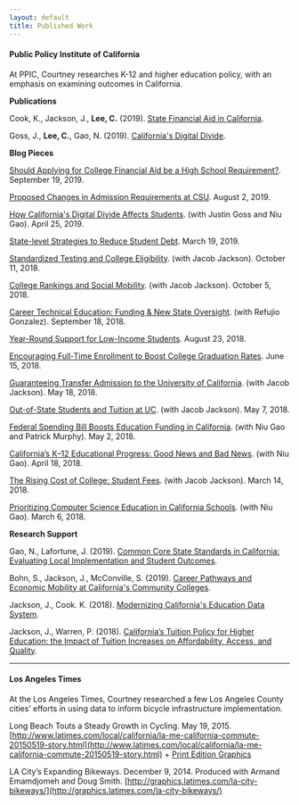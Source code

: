 ```yaml
---
layout: default
title: Published Work
---
```


#### Public Policy Institute of California

At PPIC, Courtney researches K-12 and higher education policy, with an emphasis on examining outcomes in California.

**Publications** 

Cook, K., Jackson, J., **Lee, C.** (2019). [State Financial Aid in California](https://www.ppic.org/publication/state-financial-aid-in-california/).

Goss, J., **Lee, C.**, Gao, N. (2019). [California's Digital Divide](https://www.ppic.org/publication/californias-digital-divide/).

**Blog Pieces**

[Should Applying for College Financial Aid be a High School Requirement?](https://www.ppic.org/blog/should-applying-for-college-financial-aid-be-a-high-school-requirement/). September 19, 2019.

[Proposed Changes in Admission Requirements at CSU](https://www.ppic.org/blog/proposed-changes-in-admission-requirements-at-csu/). August 2, 2019.

[How California's Digital Divide Affects Students](https://www.ppic.org/blog/how-californias-digital-divide-affects-students/). (with Justin Goss and Niu Gao). April 25, 2019.

[State-level Strategies to Reduce Student Debt](https://www.ppic.org/blog/state-level-strategies-to-reduce-student-debt/). March 19, 2019. 

[Standardized Testing and College Eligibility](http://www.ppic.org/blog/standardized-testing-and-college-eligibility/). (with Jacob Jackson). October 11, 2018.

[College Rankings and Social Mobility](http://www.ppic.org/blog/college-rankings-and-social-mobility/). (with Jacob Jackson). October 5, 2018.

[Career Technical Education: Funding & New State Oversight](http://www.ppic.org/blog/career-technical-education-funding-and-new-state-oversight/). (with Refujio Gonzalez). September 18, 2018.

[Year-Round Support for Low-Income Students](http://www.ppic.org/blog/year-round-support-for-low-income-students/). August 23, 2018.

[Encouraging Full-Time Enrollment to Boost College Graduation Rates](http://www.ppic.org/blog/encouraging-full-time-enrollment-to-boost-college-graduation-rates/). June 15, 2018.

[Guaranteeing Transfer Admission to the University of California](http://www.ppic.org/blog/guaranteeing-transfer-admission-to-the-university-of-california/). (with Jacob Jackson). May 18, 2018.

[Out-of-State Students and Tuition at UC](http://www.ppic.org/blog/out-of-state-students-and-tuition-at-uc/). (with Jacob Jackson). May 7, 2018.

[Federal Spending Bill Boosts Education Funding in California](http://www.ppic.org/blog/federal-spending-bill-boosts-education-funding-in-california/). (with Niu Gao and Patrick Murphy). May 2, 2018.

[California’s K–12 Educational Progress: Good News and Bad News](http://www.ppic.org/blog/californias-k-12-educational-progress-good-news-bad-news/). (with Niu Gao). April 18, 2018.

[The Rising Cost of College: Student Fees](http://www.ppic.org/blog/rising-cost-college-student-fees/). (with Jacob Jackson). March 14, 2018.

[Prioritizing Computer Science Education in California Schools](http://www.ppic.org/blog/making-computer-science-priority-california-schools/). (with Niu Gao). March 6, 2018.

**Research Support**

Gao, N., Lafortune, J. (2019). [Common Core State Standards in California: Evaluating Local Implementation and Student Outcomes](https://www.ppic.org/publication/common-core-state-standards-in-california-evaluating-local-implementation-and-student-outcomes/). 

Bohn, S., Jackson, J., McConville, S. (2019). [Career Pathways and Economic Mobility at California's Community Colleges](https://www.ppic.org/publication/career-pathways-and-economic-mobility-at-californias-community-colleges/).

Jackson, J., Cook. K. (2018). [Modernizing California's Education Data System](https://www.ppic.org/publication/modernizing-californias-education-data-system/).

Jackson, J., Warren, P. (2018). [California’s Tuition Policy for Higher Education: the Impact of Tuition Increases on Affordability, Access, and Quality](http://www.ppic.org/publication/californias-tuition-policy-for-higher-education-the-impact-of-tuition-increases-on-affordability-access-and-quality/).

---
#### Los Angeles Times

At the Los Angeles Times, Courtney researched a few Los Angeles County cities’ efforts in using data to inform bicycle infrastructure implementation.

Long Beach Touts a Steady Growth in Cycling. May 19, 2015.
[http://www.latimes.com/local/california/la-me-california-commute-20150519-story.html](http://www.latimes.com/local/california/la-me-california-commute-20150519-story.html) + [Print Edition Graphics](http://courtneylee.net/blog/2018/10/28/longbeach-visuals)

LA City’s Expanding Bikeways. December 9, 2014.
Produced with Armand Emamdjomeh and Doug Smith.
[http://graphics.latimes.com/la-city-bikeways/](http://graphics.latimes.com/la-city-bikeways/)
